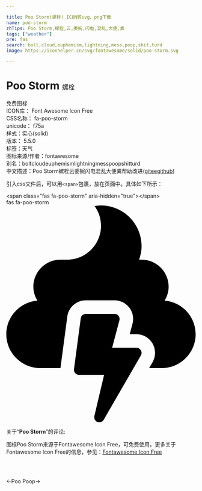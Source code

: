 ```yaml
---

title: Poo Storm(螺栓) ICON转svg、png下载
name: poo-storm
zhTips: Poo Storm,螺栓,云,委婉,闪电,混乱,大便,粪
tags: ["weather"]
pre: fas
search: bolt,cloud,euphemism,lightning,mess,poop,shit,turd
image: https://iconhelper.cn/svg/fontawesome/solid/poo-storm.svg

---
```


# Poo Storm  <small style="font-size: 60%;font-weight: 100">螺栓</small>


<div class="detail-page">
<p>
<span><span class="badge-success badge">免费图标</span> </span>
<br/>
<span>
ICON库：
<span class="badge-secondary badge">Font Awesome Icon Free</span> 
</span>
<br/>
<span>
CSS名称：
<span class="badge-secondary badge">fa-poo-storm</span> 
</span>
<br/>
<span>
unicode：
<span class="badge-secondary badge">f75a</span> 
<copy-btn content='f75a' btn-title=""></copy-btn>
<copy-btn :content='String.fromCodePoint(parseInt("f75a", 16))' btn-title="复制U"></copy-btn>
</span><br/><span>样式：<span class="badge-light badge">实心(solid)</span></span>
<br/>
<span>
版本：
<span class="badge-secondary badge">5.5.0</span> 
</span><br/><span>标签：<span class="badge-light badge"><router-link to="/tags/weather.html">天气</router-link></span></span>
<br/>
<span>图标来源/作者：<span class="badge-light badge">fontawesome</span></span> 
<br/>
<span>别名：<span class="badge-light badge">bolt</span><span class="badge-light badge">cloud</span><span class="badge-light badge">euphemism</span><span class="badge-light badge">lightning</span><span class="badge-light badge">mess</span><span class="badge-light badge">poop</span><span class="badge-light badge">shit</span><span class="badge-light badge">turd</span></span><br/><span class="zh-detail">中文描述：<span class="badge-primary badge">Poo Storm</span><span class="badge-primary badge">螺栓</span><span class="badge-primary badge">云</span><span class="badge-primary badge">委婉</span><span class="badge-primary badge">闪电</span><span class="badge-primary badge">混乱</span><span class="badge-primary badge">大便</span><span class="badge-primary badge">粪</span><span class="help-link"><span>帮助改进</span>(<a href="https://gitee.com/liuwave/icon-helper/edit/master/json/fontawesome/solid/poo-storm.json" target="_blank" rel="noopener noreferrer">gitee</a><a href="https://github.com/liuwave/icon-helper/edit/master/json/fontawesome/solid/poo-storm.json" target="_blank" rel="noopener noreferrer">github</a></span>)</span><br/>
</p>
</div>
<div class="alert alert-dark">
  <i class="fas fa-poo-storm fa-xs"></i>
  <i class="fas fa-poo-storm fa-sm"></i>
  <i class="fas fa-poo-storm fa-lg"></i>
  <i class="fas fa-poo-storm fa-2x"></i>
  <i class="fas fa-poo-storm fa-3x"></i>
  <i class="fas fa-poo-storm fa-5x"></i>
  <i class="fas fa-poo-storm fa-7x"></i>
</div>
<div>
  <p>引入css文件后，可以用<code>&lt;span&gt;</code>包裹，放在页面中。具体如下所示：    
  </p>
  <div class="alert alert-primary" style="font-size: 14px">
    &lt;span class="fas fa-poo-storm" aria-hidden="true"&gt;&lt;/span&gt;
    <copy-btn content='<span class="fas fa-poo-storm" aria-hidden="true"></span>'></copy-btn>
  </div>
  <div class="alert alert-secondary">
    <i class="fas fa-poo-storm"
    style="font-size: 24px"
    aria-hidden="true"></i> fas fa-poo-storm
    <copy-btn content="fas fa-poo-storm" btn-title="复制图标名称"></copy-btn>
  </div>
</div>
<div id="svg" class="svg-wrap">
<svg xmlns="http://www.w3.org/2000/svg" viewBox="0 0 448 512"><path d="M308 336h-57.7l17.3-64.9c2-7.6-3.7-15.1-11.6-15.1h-68c-6 0-11.1 4.5-11.9 10.4l-16 120c-1 7.2 4.6 13.6 11.9 13.6h59.3l-23 97.2c-1.8 7.6 4 14.8 11.7 14.8 4.2 0 8.2-2.2 10.4-6l88-152c4.6-8-1.2-18-10.4-18zm66.4-111.3c5.9-9.6 9.6-20.6 9.6-32.7 0-35.3-28.7-64-64-64h-5.9c3.6-10.1 5.9-20.7 5.9-32 0-53-43-96-96-96-5.2 0-10.2.7-15.1 1.5C218.3 14.6 224 30.6 224 48c0 44.2-35.8 80-80 80h-16c-35.3 0-64 28.7-64 64 0 12.1 3.7 23.1 9.6 32.7C32.6 228 0 262.2 0 304c0 44 36 80 80 80h48.3c.1-.6 0-1.2 0-1.8l16-120c3-21.8 21.7-38.2 43.7-38.2h68c13.8 0 26.5 6.3 34.9 17.2s11.2 24.8 7.6 38.1l-6.6 24.7h16c15.7 0 30.3 8.4 38.1 22 7.8 13.6 7.8 30.5 0 44l-8.1 14h30c44 0 80-36 80-80 .1-41.8-32.5-76-73.5-79.3z"/></svg>
</div>
<detail full-name='fa-poo-storm'></detail>
<div class="icon-detail__container">
<p>关于“<b>Poo Storm</b>”的评论:</p>
</div>
<Vssue title="关于“Poo Storm”的评论" />    
<div><p>图标Poo Storm来源于Fontawesome Icon Free，可免费使用，更多关于  Fontawesome Icon Free的信息，参见：<a target="_blank" href="https://iconhelper.cn/fontawesome.html">Fontawesome Icon Free</a>
</p></div>

<div style="padding:2rem 0 " class="page-nav"><p class="inner"><span class="prev">←<router-link to="/icon/solid/poo.html">Poo</router-link></span> <span class="next"><router-link to="/icon/solid/poop.html">Poop</router-link>→</span></p></div>
